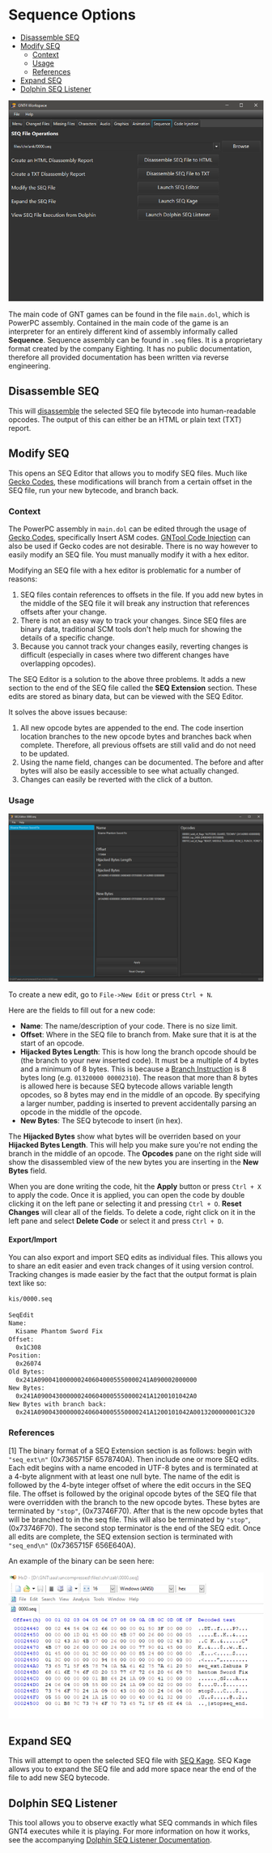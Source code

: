 # Sequence Options

- [Disassemble SEQ](#disassemble-seq)
- [Modify SEQ](#modify-seq)
  - [Context](#context)
  - [Usage](#usage)
  - [References](#references)
- [Expand SEQ](#expand-seq)
- [Dolphin SEQ Listener](#dolphin-seq-listener)

![Sequence](/docs/sequence.png?raw=true "Sequence")

The main code of GNT games can be found in the file `main.dol`, which is PowerPC assembly. Contained in the main code of the game is an interpreter for an entirely different kind of assembly informally called **Sequence**. Sequence assembly can be found in `.seq` files. It is a proprietary format created by the company Eighting. It has no public documentation, therefore all provided documentation has been written via reverse engineering.

## Disassemble SEQ

This will [disassemble](https://en.wikipedia.org/wiki/Disassembler) the selected SEQ file bytecode into human-readable opcodes. The output of this can either be an HTML or plain text (TXT) report.

## Modify SEQ

This opens an SEQ Editor that allows you to modify SEQ files. Much like [Gecko Codes](https://github.com/NicholasMoser/Naruto-GNT-Modding/blob/master/general/docs/guides/gecko_codetype_documentation.md), these modifications will branch from a certain offset in the SEQ file, run your new bytecode, and branch back.

### Context

The PowerPC assembly in `main.dol` can be edited through the usage of [Gecko Codes](https://github.com/NicholasMoser/Naruto-GNT-Modding/blob/master/general/docs/guides/gecko_codetype_documentation.md), specifically Insert ASM codes. [GNTool Code Injection](/docs/code_injection.md) can also be used if Gecko codes are not desirable. There is no way however to easily modify an SEQ file. You must manually modify it with a hex editor.

Modifying an SEQ file with a hex editor is problematic for a number of reasons:

1. SEQ files contain references to offsets in the file. If you add new bytes in the middle of the SEQ file it will break any instruction that references offsets after your change.
2. There is not an easy way to track your changes. Since SEQ files are binary data, traditional SCM tools don't help much for showing the details of a specific change.
3. Because you cannot track your changes easily, reverting changes is difficult (especially in cases where two different changes have overlapping opcodes).

The SEQ Editor is a solution to the above three problems. It adds a new section to the end of the SEQ file called the **SEQ Extension** section. These edits are stored as binary data, but can be viewed with the SEQ Editor.

It solves the above issues because:

1. All new opcode bytes are appended to the end. The code insertion location branches to the new opcode bytes and branches back when complete. Therefore, all previous offsets are still valid and do not need to be updated.
2. Using the name field, changes can be documented. The before and after bytes will also be easily accessible to see what actually changed.
3. Changes can easily be reverted with the click of a button.


### Usage

![SEQ Editor](/docs/seqeditor.png?raw=true "SEQ Editor")

To create a new edit, go to `File->New Edit` or press `Ctrl + N`.

Here are the fields to fill out for a new code:

- **Name**: The name/description of your code. There is no size limit.
- **Offset**: Where in the SEQ file to branch from. Make sure that it is at the start of an opcode.
- **Hijacked Bytes Length**: This is how long the branch opcode should be (the branch to your new inserted code). It must be a multiple of 4 bytes and a minimum of 8 bytes. This is because a [Branch Instruction](https://github.com/NicholasMoser/Naruto-GNT-Modding/blob/master/gnt4/docs/guides/opcode_group/01.md#0132---b) is 8 bytes long (e.g. `01320000 00002310`). The reason that more than 8 bytes is allowed here is because SEQ bytecode allows variable length opcodes, so 8 bytes may end in the middle of an opcode. By specifying a larger number, padding is inserted to prevent accidentally parsing an opcode in the middle of the opcode.
- **New Bytes**: The SEQ bytecode to insert (in hex).

The **Hijacked Bytes** show what bytes will be overriden based on your **Hijacked Bytes Length**. This will help you make sure you're not ending the branch in the middle of an opcode. The **Opcodes** pane on the right side will show the disassembled view of the new bytes you are inserting in the **New Bytes** field.

When you are done writing the code, hit the **Apply** button or press `Ctrl + X` to apply the code. Once it is applied, you can open the code by double clicking it on the left pane or selecting it and pressing `Ctrl + O`. **Reset Changes** will clear all of the fields. To delete a code, right click on it in the left pane and select **Delete Code** or select it and press `Ctrl + D`.

#### Export/Import

You can also export and import SEQ edits as individual files. This allows you to share an edit
easier and even track changes of it using version control. Tracking changes is made easier by the
fact that the output format is plain text like so:

```seqedit
kis/0000.seq

SeqEdit
Name:
  Kisame Phantom Sword Fix
Offset:
  0x1C308
Position:
  0x26074
Old Bytes:
  0x241A0900410000002406040005550000241A090002000000
New Bytes:
  0x241A0900430000002406040005550000241A1200101042A0
New Bytes with branch back:
  0x241A0900430000002406040005550000241A1200101042A0013200000001C320
```

### References

[1] The binary format of a SEQ Extension section is as follows: begin with `"seq_ext\n"` (0x7365715F 6578740A).
Then include one or more SEQ edits. Each edit begins with a name encoded in UTF-8 bytes and is terminated at
a 4-byte alignment with at least one null byte. The name of the edit is followed by the 4-byte integer offset
of where the edit occurs in the SEQ file. The offset is followed by the original opcode bytes of the SEQ file
that were overridden with the branch to the new opcode bytes. These bytes are terminated by `"stop"`, (0x73746F70).
After that is the new opcode bytes that will be branched to in the seq file. This will also be terminated by `"stop"`,
(0x73746F70). The second stop terminator is the end of the SEQ edit. Once all edits are complete, the SEQ extension
section is terminated with `"seq_end\n"` (0x7365715F 656E640A).

An example of the binary can be seen here:

![SEQ Extension](/docs/seqext.png?raw=true "SEQ Editor")

## Expand SEQ

This will attempt to open the selected SEQ file with [SEQ Kage](https://github.com/mitchellhumphrey/seq-kage/releases). SEQ Kage allows you to expand the SEQ file and add more space near the end of the file to add new SEQ bytecode.

## Dolphin SEQ Listener

This tool allows you to observe exactly what SEQ commands in which files GNT4 executes while it is playing. For more information on how it works, see the accompanying [Dolphin SEQ Listener Documentation](/docs/seq_listener.md).

